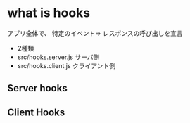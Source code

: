 # what is hooks
アプリ全体で、
特定のイベント⇒ レスポンスの呼び出しを宣言

- 2種類
 - src/hooks.server.js
  サーバ側
 - src/hooks.client.js
  クライアント側

## Server hooks

## Client Hooks
